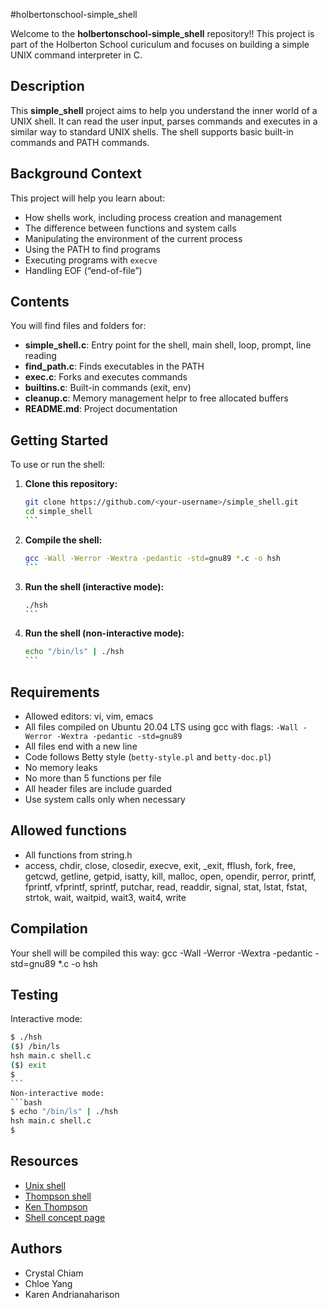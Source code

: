 #holbertonschool-simple_shell

Welcome to the **holbertonschool-simple_shell** repository!!
This project is part of the Holberton School curiculum and focuses on building a simple UNIX command interpreter in C. 

## Description

This **simple_shell** project aims to help you understand the inner world of a UNIX shell. 
It can read the user input, parses commands and executes in a similar way to standard UNIX shells. The shell supports basic built-in commands and PATH commands.

## Background Context
This project will help you learn about:
- How shells work, including process creation and management
- The difference between functions and system calls
- Manipulating the environment of the current process
- Using the PATH to find programs
- Executing programs with `execve`
- Handling EOF (“end-of-file”)

## Contents 

You will find files and folders for:
- **simple_shell.c**: Entry point for the shell, main shell, loop, prompt, line reading
- **find_path.c**: Finds executables in the PATH
- **exec.c**: Forks and executes commands
- **builtins.c**: Built-in commands (exit, env)
- **cleanup.c**: Memory management helpr to free allocated buffers
- **README.md**: Project documentation

## Getting Started

To use or run the shell: 
1. **Clone this repository:**
   ```bash
   git clone https://github.com/<your-username>/simple_shell.git
   cd simple_shell
   ``` 
2. **Compile the shell:**
   ```bash
   gcc -Wall -Werror -Wextra -pedantic -std=gnu89 *.c -o hsh
   ``` 
3. **Run the shell (interactive mode):**
   ```bash
   ./hsh
   ``` 
4. **Run the shell (non-interactive mode):**
   ```bash
   echo "/bin/ls" | ./hsh
   ``` 

## Requirements 
- Allowed editors: vi, vim, emacs
- All files compiled on Ubuntu 20.04 LTS using gcc with flags: `-Wall -Werror -Wextra -pedantic -std=gnu89`
- All files end with a new line
- Code follows Betty style (`betty-style.pl` and `betty-doc.pl`)
- No memory leaks
- No more than 5 functions per file
- All header files are include guarded
- Use system calls only when necessary

## Allowed functions 

- All functions from string.h
- access, chdir, close, closedir, execve, exit, _exit, fflush, fork, free, getcwd, getline, getpid, isatty, kill, malloc, open, opendir, perror, printf, fprintf, vfprintf, sprintf, putchar, read, readdir, signal, stat, lstat, fstat, strtok, wait, waitpid, wait3, wait4, write

## Compilation

Your shell will be compiled this way:
gcc -Wall -Werror -Wextra -pedantic -std=gnu89 *.c -o hsh

## Testing

Interactive mode:
```bash
$ ./hsh
($) /bin/ls
hsh main.c shell.c
($) exit
$
``` 
Non-interactive mode:
```bash
$ echo "/bin/ls" | ./hsh
hsh main.c shell.c
$
```

## Resources 
- [Unix shell](https://en.wikipedia.org/wiki/Unix_shell)
- [Thompson shell](https://en.wikipedia.org/wiki/Thompson_shell)
- [Ken Thompson](https://en.wikipedia.org/wiki/Ken_Thompson)
- [Shell concept page](https://intranet.hbtn.io/concepts/64)

## Authors

- Crystal Chiam
- Chloe Yang
- Karen Andrianaharison 
